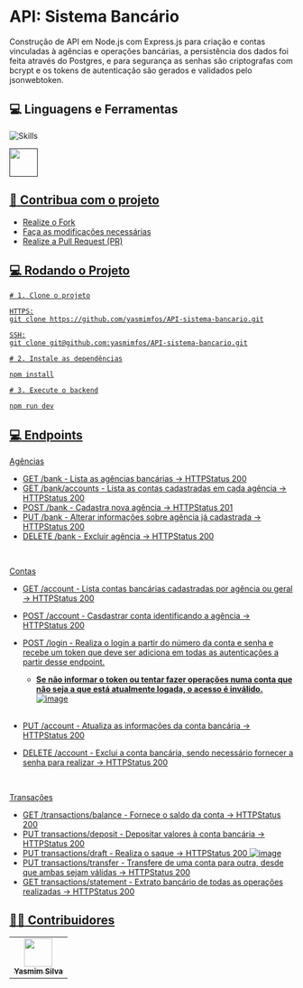 # API: Sistema Bancário

  <p align="left">
  Construção de API em Node.js com Express.js para criação e contas vinculadas à agências e operações bancárias, a persistência dos dados foi feita através do Postgres, e para segurança as senhas são criptografas com bcrypt e os tokens de autenticação são gerados e validados pelo jsonwebtoken.
  </p>

## :computer: Linguagens e Ferramentas

![Skills](https://skillicons.dev/icons?i=nodejs,js,express) 
<td align="center"><a href=""><img src="https://user-images.githubusercontent.com/24623425/36042969-f87531d4-0d8a-11e8-9dee-e87ab8c6a9e3.png" width="50px;"</td>

## :triangular_flag_on_post: Contribua com o projeto

- Realize o Fork
- Faça as modificações necessárias
- Realize a Pull Request (PR)

## :computer: Rodando o Projeto

```shell
# 1. Clone o projeto

HTTPS:
git clone https://github.com/yasmimfos/API-sistema-bancario.git

SSH:
git clone git@github.com:yasmimfos/API-sistema-bancario.git

# 2. Instale as dependências

npm install

# 3. Execute o backend

npm run dev

```

## :computer: Endpoints

Agências
- GET /bank - Lista as agências bancárias -> HTTPStatus 200
- GET /bank/accounts - Lista as contas cadastradas em cada agência -> HTTPStatus 200
- POST /bank - Cadastra nova agência -> HTTPStatus 201
- PUT /bank - Alterar informações sobre agência já cadastrada -> HTTPStatus 200
- DELETE /bank - Excluir agência -> HTTPStatus 200
<br>

Contas
- GET /account - Lista contas bancárias cadastradas por agência ou geral -> HTTPStatus 200
- POST /account - Casdastrar conta identificando a agência -> HTTPStatus 200
- POST /login - Realiza o login a partir do número da conta e senha e recebe um token que deve ser adiciona em todas as autenticações a partir desse endpoint.
  * <b>Se não informar o token ou tentar fazer operações numa conta que não seja a que está atualmente logada, o acesso é inválido.</b>
  ![image](https://github.com/yasmimfos/API-sistema-bancario/assets/139164469/fdd8d676-6456-431d-979b-3f447830f91d)


  <br>
- PUT /account - Atualiza as informações da conta bancária -> HTTPStatus 200
- DELETE /account - Exclui a conta bancária, sendo necessário fornecer a senha para realizar -> HTTPStatus 200
<br>

Transações
- GET /transactions/balance - Fornece o saldo da conta -> HTTPStatus 200
- PUT transactions/deposit - Depositar valores à conta bancária -> HTTPStatus 200
- PUT transactions/draft - Realiza o saque -> HTTPStatus 200
    ![image](https://github.com/yasmimfos/API-sistema-bancario/assets/139164469/caf3ea11-bd33-4a62-a2ac-57c92ccfb0bd)
- PUT transactions/transfer - Transfere de uma conta para outra, desde que ambas sejam válidas -> HTTPStatus 200
- GET transactions/statement - Extrato bancário de todas as operações realizadas -> HTTPStatus 200

## :technologist: Contribuidores

<table>
  <tr>
    <td align="center"><a href="https://github.com/yasmimfos"><img src="https://avatars.githubusercontent.com/u/139164469?v=4" width="50px;" alt=""/><br /><sub><b>Yasmim Silva</b></sub></a><br /></td>
